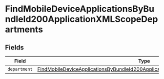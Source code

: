 # FindMobileDeviceApplicationsByBundleId200ApplicationXMLScopeDepartments


## Fields

| Field                                                                                                                                                                                             | Type                                                                                                                                                                                              | Required                                                                                                                                                                                          | Description                                                                                                                                                                                       |
| ------------------------------------------------------------------------------------------------------------------------------------------------------------------------------------------------- | ------------------------------------------------------------------------------------------------------------------------------------------------------------------------------------------------- | ------------------------------------------------------------------------------------------------------------------------------------------------------------------------------------------------- | ------------------------------------------------------------------------------------------------------------------------------------------------------------------------------------------------- |
| `department`                                                                                                                                                                                      | [FindMobileDeviceApplicationsByBundleId200ApplicationXMLScopeDepartmentsDepartment](../../models/operations/findmobiledeviceapplicationsbybundleid200applicationxmlscopedepartmentsdepartment.md) | :heavy_minus_sign:                                                                                                                                                                                | N/A                                                                                                                                                                                               |